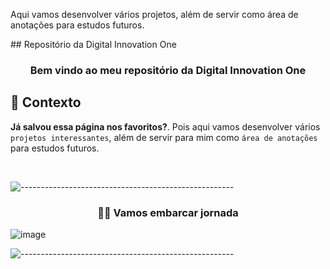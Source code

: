 <p>Aqui vamos desenvolver vários projetos, além de servir como área de anotações para estudos futuros.</p>
## Repositório da Digital Innovation One
 
<h3 align='center'> Bem vindo ao meu repositório da Digital Innovation One </h3>

## 📄 Contexto

**Já salvou essa página nos favoritos?**. Pois aqui vamos desenvolver vários `projetos interessantes`, além de servir para mim como `área de anotações` para estudos futuros.

<br/>


![-----------------------------------------------------](https://raw.githubusercontent.com/andreasbm/readme/master/assets/lines/rainbow.png)

 
<h3 align='center'> 🧙‍♂️ Vamos embarcar jornada </h3>

![image](https://user-images.githubusercontent.com/39885926/164451473-aea79ed4-c68f-4791-8161-915112155467.png)


![-----------------------------------------------------](https://raw.githubusercontent.com/andreasbm/readme/master/assets/lines/rainbow.png)

